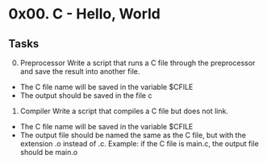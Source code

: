# 0x00. C - Hello, World
## Tasks
0. Preprocessor
Write a script that runs a C file through the preprocessor and save the result into another file.
- The C file name will be saved in the variable $CFILE
- The output should be saved in the file c
1. Compiler
Write a script that compiles a C file but does not link.
- The C file name will be saved in the variable $CFILE
- The output file should be named the same as the C file, but with the extension .o instead of .c.
Example: if the C file is main.c, the output file should be main.o
